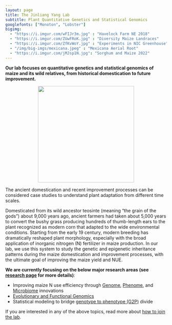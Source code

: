 ```yaml
---
layout: page
title: The Jinliang Yang Lab
subtitle: Plant Quantitative Genetics and Statistical Genomics
googlefonts: ["Monoton", "Lobster"]
bigimg:
  - "https://i.imgur.com/wFIJr3m.jpg" : "Havelock Farm NE 2018"
  - "https://i.imgur.com/ZUwFRoK.jpg" : "Diversity Maize Landraces"
  - "https://i.imgur.com/ZfKvWoY.jpg" : "Experiments in NIC Greenhouse"
  - "/img/big-imgs/mexicana.jpeg" : "Mexicana Aerial Root"
  - "https://i.imgur.com/jMJsp1N.jpg": "Sorghum and Maize 2022"
---
```


__Our lab focuses on quantitative genetics and statistical genomics of maize and its wild relatives, from historical domestication to future improvement.__


<p align="center">
  <img height="300" src="https://i.imgur.com/AXtQlFP.png">
  <figcaption>The ancient domestication and recent improvement processes can be considered case studies to understand plant adaptation from different time scales.</figcaption>
</p>

Domesticated from its wild ancestor teosinte (meaning “the grain of the gods”) about 9,000 years ago, ancient farmers had taken about 5,000 years to convert the bushy grass producing hundreds of thumb-length ears to the plant recognized as modern corn that adapted to the wide environmental conditions. 
Starting from the early 19 century, modern breeding has dramatically reshaped plant morphology, especially with the broad application of inorganic nitrogen (N) fertilizer in maize production. 
In our lab, we use this system to study the genetic and epigenetic inheritance patterns during the maize domestication and improvement processes, with the ultimate goal of improving the maize yield and NUE.


__We are currently focusing on the below  major research areas (see [research page](/research/) for more details)__: 
 - Improving maize N use efficiency through [Genome](/research/#genome), [Phenome](/research/#phenome), and [Microbiome](/research/#microbiome)  innovations
 - [Evolutionary and Functional Genomics](/research/#fun)
 - Statistical modeling to bridge [genotype to phenotype (G2P)](/research/#g2p) divide
  

If you are interested in any of the above topics, read more about [how to join the lab](/positions).
